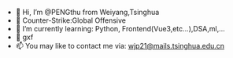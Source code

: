 - 👋 Hi, I’m @PENGthu from Weiyang,Tsinghua
- 👀 Counter-Strike:Global Offensive
- 🌱 I’m currently learning: Python, Frontend(Vue3,etc...),DSA,ml,...
- 💞️ gxf
- 📫 You may like to contact me via: wjp21@mails.tsinghua.edu.cn

<!---
PENGthu/PENGthu is a ✨ special ✨ repository because its `README.md` (this file) appears on your GitHub profile.
You can click the Preview link to take a look at your changes.
--->
